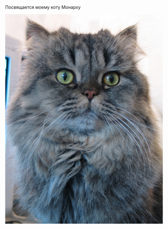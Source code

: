 Посвящается моему коту Монарху

<img src="https://github.com/goblin039/First_repo/blob/main/test/161_6161.JPG?raw=true" />

